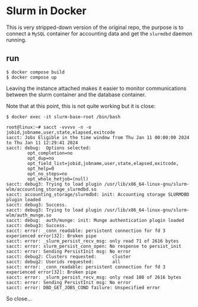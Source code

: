 # Slurm in Docker

This is very stripped-down version of the original repo, the purpose is
to connect a `MySQL` container for accounting data and get the `slurmdbd`
daemon running.

## run
```script
$ docker compose build
$ docker compose up
```

Leaving the instance attached makes it easier to monitor communications
between the slurm container and the database container.

Note that at this point, this is not quite working but it is close:
```script
$ docker exec -it slurm-base-root /bin/bash

root@linux:~# sacct -vvvvv -n -o jobid,jobname,user,state,elapsed,exitcode
sacct: Jobs Eligible in the time window from Thu Jan 11 00:00:00 2024 to Thu Jan 11 12:29:41 2024
sacct: debug:  Options selected:
        opt_completion=no
        opt_dup=no
        opt_field_list=jobid,jobname,user,state,elapsed,exitcode,
        opt_help=0
        opt_no_steps=no
        opt_whole_hetjob=(null)
sacct: debug3: Trying to load plugin /usr/lib/x86_64-linux-gnu/slurm-wlm/accounting_storage_slurmdbd.so
sacct: accounting_storage/slurmdbd: init: Accounting storage SLURMDBD plugin loaded
sacct: debug3: Success.
sacct: debug3: Trying to load plugin /usr/lib/x86_64-linux-gnu/slurm-wlm/auth_munge.so
sacct: debug:  auth/munge: init: Munge authentication plugin loaded
sacct: debug3: Success.
sacct: error: _conn_readable: persistent connection for fd 3 experienced error[32]: Broken pipe
sacct: error: _slurm_persist_recv_msg: only read 71 of 2616 bytes
sacct: error: slurm_persist_conn_open: No response to persist_init
sacct: error: Sending PersistInit msg: No error
sacct: debug2: Clusters requested:      cluster
sacct: debug2: Userids requested:       all
sacct: error: _conn_readable: persistent connection for fd 3 experienced error[32]: Broken pipe
sacct: error: _slurm_persist_recv_msg: only read 108 of 2616 bytes
sacct: error: Sending PersistInit msg: No error
sacct: error: DBD_GET_JOBS_COND failure: Unspecified error
```

So close...
